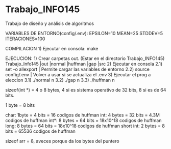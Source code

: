# Trabajo_INFO145
Trabajo de diseño y análisis de algoritmos

VARIABLES DE ENTORNO(config/.env):
    EPSILON=10
    MEAN=25
    STDDEV=5
    ITERACIONES=100

COMPILACION
    1) Ejecutar en consola:
        make

EJECUCION:
    1) Crear carpetas out. (Estar en el directorio Trabajo_INFO145) 
        Trabajo_Info145
           |out 
               |normal
               |huffman
               |gap
           |src
    2) Ejecutar en consola
        2.1) set -o allexport       | Permite cargar las variables de entorno
        2.2) source config/.env     | Volver a usar si se actualiza el .env
    3) Ejecutar el prog a eleccion
        3.1) ./normal n
        3.2) ./gap n
        3.3) ./huffman n


sizeof(int *) = 4 o 8 bytes, 4 si es sistema operativo de 32 bits, 8 si es de 64 bits.

1 byte = 8 bits 

char: 1byte = 4 bits = 16 codigos de huffman
int: 4 bytes = 32 bits =	4.3M codigos de huffman
int*: 8 bytes = 64 bits = 18x10^18 codigos de huffman
long: 8 bytes = 64 bits = 18x10^18 codigos de huffman
short int: 2 bytes = 8 bits = 65536 codigos de huffman

sizeof arr = 8, aveces porque da los bytes del puntero